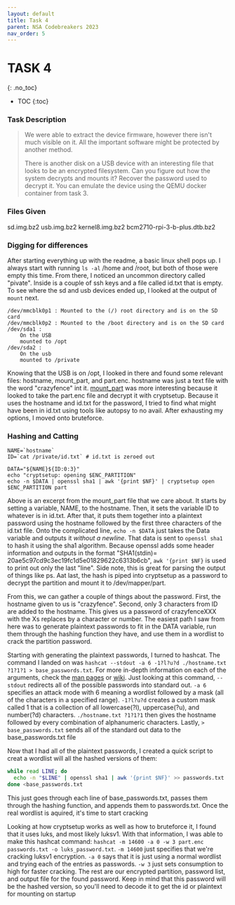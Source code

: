 ```yaml
---
layout: default
title: Task 4
parent: NSA Codebreakers 2023
nav_order: 5
---
```


# TASK 4
{: .no_toc}
- TOC
{:toc}

### Task Description
>We were able to extract the device firmware, however there isn't much visible on it. All the important software might be protected by another method.
>
>There is another disk on a USB device with an interesting file that looks to be an encrypted filesystem. Can you figure out how the system decrypts and mounts it? Recover the password used to decrypt it. You can emulate the device using the QEMU docker container from task 3.

### Files Given
sd.img.bz2
usb.img.bz2
kernel8.img.bz2
bcm2710-rpi-3-b-plus.dtb.bz2

### Digging for differences
After starting everything up with the readme, a basic linux shell pops up. I always start with running `ls -al` /home and /root, but both of those were empty this time. From there, I noticed an uncommon directory called "pivate". Inside is a couple of ssh keys and a file called id.txt that is empty. To see where the sd and usb devices ended up, I looked at the output of `mount` next.

```
/dev/mmcblk0p1 : Mounted to the (/) root directory and is on the SD card
/dev/mmcblk0p2 : Mounted to the /boot directory and is on the SD card
/dev/sda1 : 
	On the USB
	mounted to /opt
/dev/sda2 :
	On the usb
	mounted to /private
```

Knowing that the USB is on /opt, I looked in there and found some relevant files: hostname, mount_part, and part.enc. hostname was just a text file with the word "crazyfence" int it. [mount_part](./static/mount_part) was more interesting because it looked to take the part.enc file and decrypt it with cryptsetup. Because it uses the hostname and id.txt for the password, I tried to find what might have been in id.txt using tools like autopsy to no avail. After exhausting my options, I moved onto bruteforce.

### Hashing and Catting
```shell
NAME=`hostname`
ID=`cat /private/id.txt` # id.txt is zeroed out

DATA="${NAME}${ID:0:3}"
echo "cryptsetup: opening $ENC_PARTITION"
echo -n $DATA | openssl sha1 | awk '{print $NF}' | cryptsetup open $ENC_PARTITION part
```

Above is an excerpt from the mount_part file that we care about. It starts by setting a variable, NAME, to the hostname. Then, it sets the variable ID to whatever is in id.txt. After that, it puts them together into a plaintext password using the hostname followed by the first three characters of the id.txt file. Onto the complicated line, `echo -n $DATA` just takes the Data variable and outputs it *without a newline*. That data is sent to `openssl sha1` to hash it using the sha1 algorithm. Because openssl adds some header information and outputs in the format "SHA1(stdin)= 20ae5c97cd9c3ec19fc1d5e01829622c6313b6cb", `awk '{print $NF}` is used to print out only the last "line". Side note, this is great for parsing the output of things like ps. Aat last, the hash is piped into cryptsetup as a password to decrypt the partition and mount it to /dev/mapper/part.

From this, we can gather a couple of things about the password. First, the hostname given to us is "crazyfence". Second, only 3 characters from ID are added to the hostname. This gives us a password of crazyfenceXXX with the Xs replaces by a character or number. The easiest path I saw from here was to generate plaintext passwords to fit in the DATA variable, run them through the hashing function they have, and use them in a wordlist to crack the partition password.

Starting with generating the plaintext passwords, I turned to hashcat. The command I landed on was `hashcat --stdout -a 6 -1?l?u?d ./hostname.txt ?1?1?1 > base_passwords.txt`. For more in-depth information on each of the arguments, check the [man pages](https://manpages.org/hashcat) or [wiki](https://hashcat.net/wiki/doku.php?id=hashcat). Just looking at this command, `--stdout` redirects all of the possible passwords into standard out. `-a 6` specifies an attack mode with 6 meaning a wordlist followed by a mask (all of the characters in a specified range). `-1?l?u?d` creates a custom mask called 1 that is a collection of all lowercase(?l), uppercase(?u), and number(?d) characters. `./hostname.txt ?1?1?1` then gives the hostname followed by every combination of alphanumeric characters. Lastly, `> base_passwords.txt` sends all of the standard out data to the base_passwords.txt file

Now that I had all of the plaintext passwords, I created a quick script to creat a wordlist will all the hashed versions of them:
```bash
while read LINE; do
  echo -n "$LINE" | openssl sha1 | awk '{print $NF}' >> passwords.txt
done <base_passwords.txt
```
This just goes through each line of base_passwords.txt, passes them through the hashing function, and appends them to passwords.txt. Once the real wordlist is aquired, it's time to start cracking

Looking at how cryptsetup works as well as how to bruteforce it, I found that it uses luks, and most likely luksv1. With that information, I was able to make this hashcat command: `hashcat -m 14600 -a 0 -w 3 part.enc passwords.txt -o luks_password.txt`. `-m 14600` just specifies that we're cracking luksv1 encryption. `-a 0` says that it is just using a normal wordlist and trying each of the entries as passwords. `-w 3` just sets consumption to high for faster cracking. The rest are our encrypted partition, password list, and output file for the found password. Keep in mind that this password will be the hashed version, so you'll need to decode it to get the id or plaintext for mounting on startup
